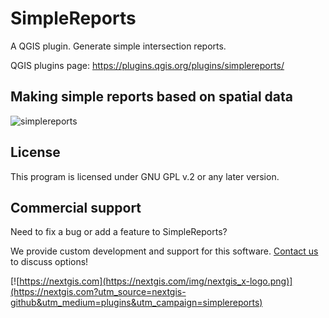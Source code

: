 # SimpleReports

A QGIS plugin. Generate simple intersection reports.

QGIS plugins page: https://plugins.qgis.org/plugins/simplereports/ 


## Making simple reports based on spatial data

![simplereports](https://github.com/nextgis/qgis_simplereports/assets/101568545/93753b30-0e43-4109-89b8-e46fb86d8d6a)

License
-------------
This program is licensed under GNU GPL v.2 or any later version.

Commercial support
------------------
Need to fix a bug or add a feature to SimpleReports?

We provide custom development and support for this software. [Contact us](https://nextgis.com/contact/?utm_source=nextgis-github&utm_medium=plugins&utm_campaign=simplereports) to discuss options!


[![https://nextgis.com](https://nextgis.com/img/nextgis_x-logo.png)](https://nextgis.com?utm_source=nextgis-github&utm_medium=plugins&utm_campaign=simplereports)
